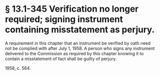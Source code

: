 # § 13.1-345 Verification no longer required; signing instrument containing misstatement as perjury.

<p>A requirement in this chapter that an instrument be verified by oath need not be complied with after July 1, 1958. A person who signs any instrument delivered to the Commission as required by this chapter knowing it to contain a misstatement of fact shall be guilty of perjury.</p><p>1958, c. 564.</p>